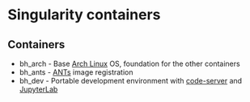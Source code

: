 # Singularity containers

## Containers
- bh_arch - Base [Arch Linux](https://www.archlinux.org) OS, foundation for the other containers
- bh_ants - [ANTs](https://github.com/ANTsX/ANTs) image registration
- bh_dev - Portable development environment with [code-server](https://github.com/cdr/code-server) and [JupyterLab](https://jupyterlab.readthedocs.io/en/latest/)

